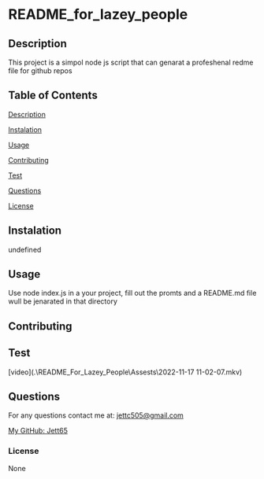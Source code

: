 # README_for_lazey_people


## Description

This project is a simpol node js script that can genarat a profeshenal redme file for github repos

## Table of Contents

[Description](#description)

[Instalation](#instalation)

[Usage](#usage)

[Contributing](#contributing)

[Test](#test)

[Questions](#questions)

[License](#license)

## Instalation

undefined

## Usage

Use node index.js in a your project, fill out the promts and a README.md file wull be jenarated in that directory

## Contributing



## Test

[video](.\README_For_Lazey_People\Assests\2022-11-17 11-02-07.mkv)

## Questions

For any questions contact me at:
jettc505@gmail.com

[My GitHub: Jett65](https://github.com/Jett65)

### License

None
